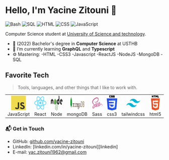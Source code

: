 # Hello, I'm Yacine Zitouni 👋

![Bash](https://img.shields.io/badge/Bash-Intermediate-black)
![SQL](https://img.shields.io/badge/SQL-Expert-red)
![HTML](https://img.shields.io/badge/HTML-Expert-orange)
![CSS](https://img.shields.io/badge/CSS-Intermediate-blue)
![JavaScript](https://img.shields.io/badge/JavaScript-Intermediate-yellow)

Computer Science student at [University of Science and technology](https://www.usthb.dz/en). 

- 🔭 (2022) Bachelor's degree in **Computer Science** at USTHB 
- 🌱 I’m currently learning **GraphQL** and **Typescript**
- ⚙️ Mastering:  -HTML
                 -CSS3
                 -Javascript
                 -ReactJS
                 -NodeJS
                 -MongoDB
                 -SQL
                 
                 
<h2 align="left" id="macropower-tech">Favorite Tech</h2>

> Tools, languages, and other things that I like to work with.
<table>
  <tr>
    <td align="center" width="96">
        <img src="./javascript-original.svg" width="48" height="48" alt="JavaScript" />
      <br>JavaScript
    </td>
    <td align="center" width="96">
        <img src="./react-original.svg" width="48" height="48" alt="React" />
      <br>React
    </td>
      <td align="center" width="96">
        <img src="./Node.js_logo.svg" width="48" height="48" alt="nodejs" />
      <br>Node
    </td>
     <td align="center" width="96">
        <img src="./Mongodb.png" width="48" height="48" alt="mongodb" />
      <br>mongoDB
    </td>
        <td align="center" width="96">
        <img src="./sass-original.svg" width="48" height="48" alt="Sass" />
      <br>Sass
    </td>
     <td align="center" width="96">
        <img src="./css3-original.svg" width="48" height="48" alt="css" />
      <br>css3
    </td>
    <td align="center" width="96">
        <img src="./Tailwind_CSS_Logo.svg" width="48" height="48" alt="tailwind" />
      <br>tailwindcss
    </td>
     <td align="center" width="96">
        <img src="./HTML5-original.svg" width="48" height="48" alt="html" />
      <br>html5
    </td>
  </tr>
</table>
     
     

### 📬 Get in Touch

- GitHub: [github.com/yacine-zitouni][github]
- LinkedIn: [linkedin.com/in/yacine-zitouni][linkedin]
- E-mail: yac.zitouni1962@gmail.com


[github]: https://github.com/yacine-zitouni
